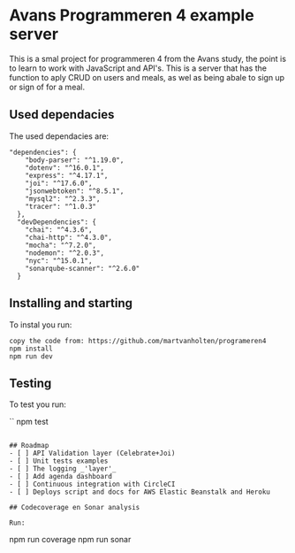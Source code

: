 # Avans Programmeren 4 example server

This is a smal project for programmeren 4 from the Avans study, the point is to learn to work with JavaScript and API's. This is a server that has the function to aply CRUD on users and meals, as wel as being abale to sign up or sign of for a meal.

## Used dependacies

The used dependacies are:

```
"dependencies": {
    "body-parser": "^1.19.0",
    "dotenv": "^16.0.1",
    "express": "^4.17.1",
    "joi": "^17.6.0",
    "jsonwebtoken": "^8.5.1",
    "mysql2": "^2.3.3",
    "tracer": "^1.0.3"
  },
  "devDependencies": {
    "chai": "^4.3.6",
    "chai-http": "^4.3.0",
    "mocha": "^7.2.0",
    "nodemon": "^2.0.3",
    "nyc": "^15.0.1",
    "sonarqube-scanner": "^2.6.0"
  }
```

## Installing and starting

To instal you run:

```
copy the code from: https://github.com/martvanholten/programeren4
npm install
npm run dev
```

## Testing

To test you run:

``
npm test
```

## Roadmap
- [ ] API Validation layer (Celebrate+Joi)
- [ ] Unit tests examples
- [ ] The logging _'layer'_
- [ ] Add agenda dashboard
- [ ] Continuous integration with CircleCI 
- [ ] Deploys script and docs for AWS Elastic Beanstalk and Heroku

## Codecoverage en Sonar analysis

Run:

```
npm run coverage
npm run sonar
```
